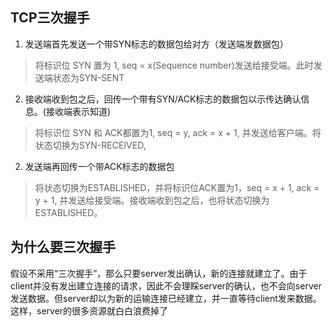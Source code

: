 ## TCP三次握手
1. 发送端首先发送一个带SYN标志的数据包给对方（发送端发数据包）

> 将标识位 SYN 置为 1, seq = x(Sequence number)发送给接受端。此时发送端状态为SYN-SENT

2. 接收端收到包之后，回传一个带有SYN/ACK标志的数据包以示传达确认信息。(接收端表示知道)

> 将标识位 SYN 和 ACK都置为1, seq = y, ack = x + 1, 并发送给客户端。将状态切换为SYN-RECEIVED,

2. 发送端再回传一个带ACK标志的数据包

> 将状态切换为ESTABLISHED，并将标识位ACK置为1，seq = x + 1, ack = y + 1, 并发送给接受端。接收端收到包之后，也将状态切换为ESTABLISHED。


## 为什么要三次握手
假设不采用“三次握手”，那么只要server发出确认，新的连接就建立了。由于client并没有发出建立连接的请求，因此不会理睬server的确认，也不会向server发送数据。但server却以为新的运输连接已经建立，并一直等待client发来数据。这样，server的很多资源就白白浪费掉了

